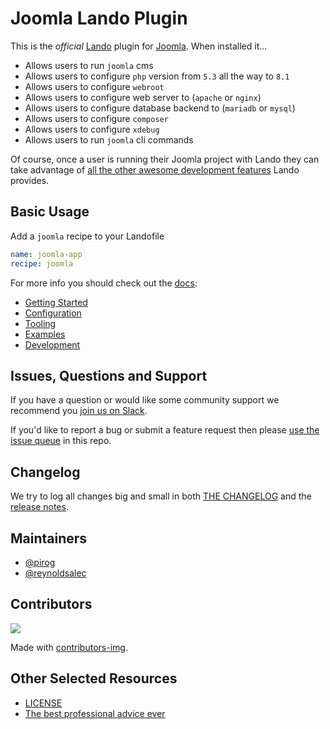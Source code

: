 # Joomla Lando Plugin

This is the _official_ [Lando](https://lando.dev) plugin for [Joomla](https://www.joomla.org/). When installed it...

* Allows users to run `joomla` cms
* Allows users to configure `php` version from `5.3` all the way to `8.1`
* Allows users to configure `webroot`
* Allows users to configure web server to (`apache` or `nginx`)
* Allows users to configure database backend to (`mariadb` or `mysql`)
* Allows users to configure `composer`
* Allows users to configure `xdebug`
* Allows users to run `joomla` cli commands

Of course, once a user is running their Joomla project with Lando they can take advantage of [all the other awesome development features](https://docs.lando.dev) Lando provides.

## Basic Usage

Add a `joomla` recipe to your Landofile

```yaml
name: joomla-app
recipe: joomla
```

For more info you should check out the [docs](https://docs.lando.dev/joomla):

* [Getting Started](https://docs.lando.dev/joomla/)
* [Configuration](https://docs.lando.dev/joomla/config.html)
* [Tooling](https://docs.lando.dev/joomla/tooling.html)
* [Examples](https://github.com/lando/joomla/tree/main/examples)
* [Development](https://docs.lando.dev/joomla/development.html)

## Issues, Questions and Support

If you have a question or would like some community support we recommend you [join us on Slack](https://launchpass.com/devwithlando).

If you'd like to report a bug or submit a feature request then please [use the issue queue](https://github.com/lando/joomla/issues/new/choose) in this repo.

## Changelog

We try to log all changes big and small in both [THE CHANGELOG](https://github.com/lando/joomla/blob/main/CHANGELOG.md) and the [release notes](https://github.com/lando/joomla/releases).


## Maintainers

* [@pirog](https://github.com/pirog)
* [@reynoldsalec](https://github.com/reynoldsalec)

## Contributors

<a href="https://github.com/lando/joomla/graphs/contributors">
  <img src="https://contrib.rocks/image?repo=lando/joomla" />
</a>

Made with [contributors-img](https://contrib.rocks).

## Other Selected Resources

* [LICENSE](https://github.com/lando/joomla/blob/main/LICENSE.md)
* [The best professional advice ever](https://www.youtube.com/watch?v=tkBVDh7my9Q)
